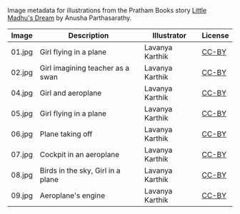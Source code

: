 Image metadata for illustrations from the Pratham Books story [Little Madhu's Dream](https://storyweaver.org.in/stories/4651-little-madhu-s-dream) by Anusha Parthasarathy.

Image | Description | Illustrator | License
----- | ----------- | ----------- | -------
01.jpg | Girl flying in a plane | Lavanya Karthik | [CC-BY](https://creativecommons.org/licenses/by/4.0/)
02.jpg | Girl imagining teacher as a swan | Lavanya Karthik | [CC-BY](https://creativecommons.org/licenses/by/4.0/)
04.jpg | Girl and aeroplane | Lavanya Karthik | [CC-BY](https://creativecommons.org/licenses/by/4.0/)
05.jpg | Girl flying in a plane | Lavanya Karthik | [CC-BY](https://creativecommons.org/licenses/by/4.0/)
06.jpg | Plane taking off | Lavanya Karthik | [CC-BY](https://creativecommons.org/licenses/by/4.0/)
07.jpg | Cockpit in an aeroplane | Lavanya Karthik | [CC-BY](https://creativecommons.org/licenses/by/4.0/)
08.jpg | Birds in the sky, Girl in a plane | Lavanya Karthik | [CC-BY](https://creativecommons.org/licenses/by/4.0/)
09.jpg | Aeroplane's engine | Lavanya Karthik | [CC-BY](https://creativecommons.org/licenses/by/4.0/)